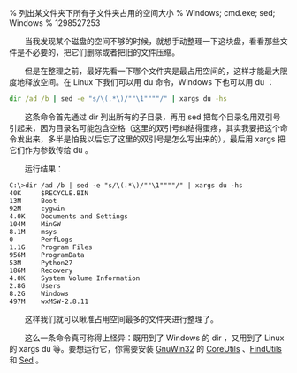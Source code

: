 % 列出某文件夹下所有子文件夹占用的空间大小
% Windows; cmd.exe; sed; Windows
% 1298527253

　　当我发现某个磁盘的空间不够的时候，就想手动整理一下这块盘，看看那些文件是不必要的，把它们删除或者把旧的文件压缩。

　　但是在整理之前，最好先看一下哪个文件夹是最占用空间的，这样才能最大限度地释放空间。在 Linux 下我们可以用 du 命令，Windows 下也可以用 du ：

```bat
dir /ad /b | sed -e "s/\(.*\)/""\1""""/" | xargs du -hs
```

　　这条命令首先通过 dir 列出所有的子目录，再用 sed 把每个目录名用双引号引起来，因为目录名可能包含空格（这里的双引号纠结得蛋疼，其实我要把这个命令发出来，多半是怕我以后忘了这里的双引号是怎么写出来的），最后用 xargs 把它们作为参数传给 du 。

　　运行结果：

```
C:\>dir /ad /b | sed -e "s/\(.*\)/""\1""""/" | xargs du -hs
40K     $RECYCLE.BIN
13M     Boot
92M     cygwin
4.0K    Documents and Settings
104M    MinGW
8.1M    msys
0       PerfLogs
1.1G    Program Files
956M    ProgramData
53M     Python27
186M    Recovery
4.0K    System Volume Information
2.8G    Users
8.2G    Windows
497M    wxMSW-2.8.11
```

　　这样我们就可以瞅准占用空间最多的文件夹进行整理了。

　　这么一条命令真可称得上怪异：既用到了 Windows 的 dir ，又用到了 Linux 的 xargs du 等。要想运行它，你需要安装 [GnuWin32](http://gnuwin32.sourceforge.net/) 的 [CoreUtils](http://gnuwin32.sourceforge.net/packages/coreutils.htm) 、[FindUtils](http://gnuwin32.sourceforge.net/packages/findutils.htm) 和 [Sed]("http://gnuwin32.sourceforge.net/packages/sed.htm") 。

